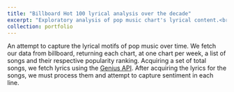 ```yaml
---
title: "Billboard Hot 100 lyrical analysis over the decade"
excerpt: "Exploratory analysis of pop music chart's lyrical content.<br/><img src='/images/billboard.jpg' style="width: 500px; height: 300px;">
collection: portfolio
---
```


An attempt to capture the lyrical motifs of pop music over time. We fetch our data from billboard, returning each chart, at one chart per week, a list of songs and their respective popularity ranking. Acquiring a set of total songs, we fetch lyrics using the <a href="">Genius API</a>. After acquiring the lyrics for the songs, we must process them and attempt to capture sentiment in each line.
